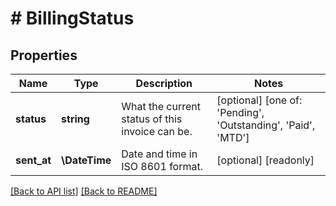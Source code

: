 # # BillingStatus

## Properties

Name | Type | Description | Notes
------------ | ------------- | ------------- | -------------
**status** | **string** | What the current status of this invoice can be. | [optional]  [one of: 'Pending', 'Outstanding', 'Paid', 'MTD']
**sent_at** | **\DateTime** | Date and time in ISO 8601 format. | [optional] [readonly] 


[[Back to API list]](../../README.md#endpoints) [[Back to README]](../../README.md)
